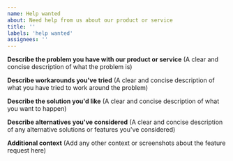 ```yaml
---
name: Help wanted
about: Need help from us about our product or service
title: ''
labels: 'help wanted'
assignees: ''
---
```

**Describe the problem you have with our product or service**
(A clear and concise description of what the problem is)

**Describe workarounds you've tried**
(A clear and concise description of what you have tried to work around the problem)

**Describe the solution you'd like**
(A clear and concise description of what you want to happen)

**Describe alternatives you've considered**
(A clear and concise description of any alternative solutions or features you've considered)

**Additional context**
(Add any other context or screenshots about the feature request here)
